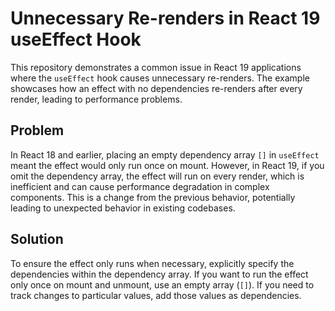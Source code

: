 # Unnecessary Re-renders in React 19 useEffect Hook

This repository demonstrates a common issue in React 19 applications where the `useEffect` hook causes unnecessary re-renders. The example showcases how an effect with no dependencies re-renders after every render, leading to performance problems.

## Problem

In React 18 and earlier, placing an empty dependency array `[]` in `useEffect` meant the effect would only run once on mount.  However, in React 19, if you omit the dependency array, the effect will run on every render, which is inefficient and can cause performance degradation in complex components.  This is a change from the previous behavior, potentially leading to unexpected behavior in existing codebases. 

## Solution

To ensure the effect only runs when necessary, explicitly specify the dependencies within the dependency array.  If you want to run the effect only once on mount and unmount, use an empty array (`[]`). If you need to track changes to particular values, add those values as dependencies.
